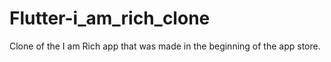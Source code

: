 # Flutter-i_am_rich_clone
Clone of the I am Rich app that was made in the beginning of the app store. 
